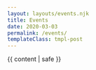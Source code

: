 ```yaml
---
layout: layouts/events.njk
title: Events
date: 2020-03-03
permalink: /events/
templateClass: tmpl-post
---
```


{{ content | safe }}
